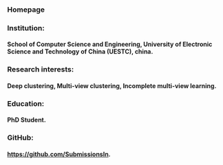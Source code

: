 ### Homepage
### Institution:
#### School of Computer Science and Engineering, University of Electronic Science and Technology of China (UESTC), china. 
### Research interests:
#### Deep clustering, Multi-view clustering, Incomplete multi-view learning.
### Education:
#### PhD Student.
### GitHub:
#### <https://github.com/SubmissionsIn>.
